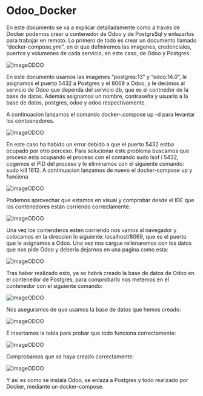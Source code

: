 # Odoo_Docker

En este documento se va a explicar detalladamente como a través de Docker podemos crear u contenedor de Odoo y de PostgrsSql y enlazarlos para trabajar en remoto.
Lo primero de todo es crear un documento llamado “docker-compose.yml”, en el que definiremos las imagenes, credenciales, puertos y volumenes de cada servicio, en este caso, de Odoo y Postgres.

![ImageODOO](https://media.discordapp.net/attachments/558717825020198922/1087350834565750804/imagen.png?width=583&height=629)

En  este documento usamos las imagenes “postgres:13” y “odoo:14.0”, le asignamos el puerto 5432 a Postgres y el 8069 a Odoo, y le decimos al servicio de Odoo que dependa del servicio db, que es el contnedor de la base de datos.
Además asignamos un nombre, contraseña y usuario a la base de datos, postgres, odoo y odoo respectivamente.

A continuacion lanzamos el comando docker-.compose up -d para levantar los contoenedores.

![ImageODOO](https://media.discordapp.net/attachments/558717825020198922/1087350835140382801/imagen.png?width=931&height=244)

En este caso ha habido un error debido a que el puerto 5432 estba ocupado por otro porceso. Para solucionar este problema buscamos que proceso esta ocupando el proceso con el comando sudo lsof i 5432, cogemos el PID del proceso y lo eliminamos con el siguiente comando: sudo kill 1612. A continuacion lanzamos de nuevo el docker-compose up y funciona

![ImageODOO](https://media.discordapp.net/attachments/558717825020198922/1087350835454947379/imagen.png?width=931&height=244)

Podemos aprovechar que estamos en visual y comprobar desde el IDE que los contenedores están corriendo correctamente:

![ImageODOO](https://media.discordapp.net/attachments/558717825020198922/1087350835727573083/imagen.png?width=276&height=82)

Una vez los contenderos esten corriendo nos vamos al navegador y colocamos en la direccion lo siguiente: localhost/8069, que es el puerto que le asignamos a Odoo.
Una vez nos cargue rellenaremos con los datos que nos pide Odoo y debería dejarnos en una pagina como esta: 

![ImageODOO](https://media.discordapp.net/attachments/558717825020198922/1087350836004409495/imagen.png?width=1248&height=629)

Tras haber realizado esto, ya se habrá creado la base de datos de Odoo en el contenedor de Postgres, para comprobarlo nos metemos en el contenedor con el siguiente comando:

![ImageODOO](https://media.discordapp.net/attachments/558717825020198922/1087350836264443904/imagen.png?width=734&height=105)

Nos aseguramos de que usamos la base de datos que hemos creado: 

![ImageODOO](https://media.discordapp.net/attachments/558717825020198922/1087350836516114442/imagen.png?width=591&height=43)

E insertamos la tabla para probar que todo funciona correctamente:

![ImageODOO](https://media.discordapp.net/attachments/558717825020198922/1087350836746793002/imagen.png?width=503&height=112)

Comprobamos que se haya creado correctamente:

![ImageODOO](https://media.discordapp.net/attachments/558717825020198922/1087350836969086986/imagen.png?width=674&height=370)

Y así es como se instala Odoo, se enlaza a Postgres y todo realizado por Docker, mediante un docker-compose.
